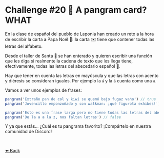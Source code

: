 # Challenge #20 💌 A pangram card? WHAT

En la clase de español del pueblo de Laponia han creado un reto a la hora de escribir la carta a Papa Noél 🎅: la carta ✉️ tiene que contener todas las letras del alfabeto.

Desde el taller de Santa 🎅 se han enterado y quieren escribir una función que les diga si realmente la cadena de texto que les llega tiene, efectivamente, todas las letras del abecedario español 🔎.

Hay que tener en cuenta las letras en mayúscula y que las letras con acento y diéresis se consideran iguales. Por ejemplo la ```á``` y la ```ä``` cuenta como una ```a```.

Vamos a ver unos ejemplos de frases:

```typescript
pangram('Extraño pan de col y kiwi se quemó bajo fugaz vaho') // true
pangram('Jovencillo emponzoñado y con walkman: ¡qué figurota exhibes!') // true

pangram('Esto es una frase larga pero no tiene todas las letras del abecedario') // false
pangram('De la a a la z, nos faltan letras') // false
```

Y ya que estás... ¿Cuál es tu pangrama favorito? ¡Compártelo en nuestra comunidad de Discord!

<br>

[⬅️ Back](https://github.com/AlecANL/adventjs/tree/main/src/2021)
